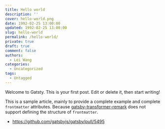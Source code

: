 ```yaml
---
title: Hello world
description: ''
cover: hello-world.png
date: 1992-02-25 13:00:00
updated: 1992-02-25 13:00:00
slug: hello-world
permalink: /hello-world/
private: true
draft: true
comment: false
authors:
  - Lei Wang
categories:
  - Uncategorized
tags:
  - Untagged
---
```


Welcome to Gatsty. This is your first post. Edit or delete it, then start writing!

This is a sample article, mainly to provide a complete example and complete `frontmatter` attributes. Because [gatsby-transformer-remark](https://www.gatsbyjs.org/packages/gatsby-transformer-remark/) does not support defining the structure of `frontmatter`.

- https://github.com/gatsbyjs/gatsby/pull/5495
